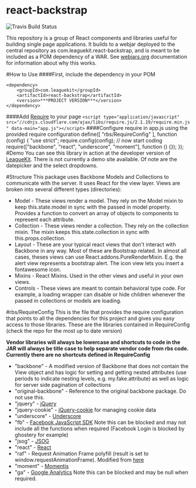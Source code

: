 # react-backstrap
![Travis Build Status](https://travis-ci.org/moodysalem/react-backstrap.svg?branch=master)

This repository is a group of React components and libraries useful for building single page applications. It builds to a webjar deployed to the central repository as com.leaguekit.react-backstrap, and is meant to be included as a POM dependency of a WAR. See [webjars.org](webjars.org) documentation for information about why this works.

#How to Use
####First, include the dependency in your POM

    <dependency>
        <groupId>com.leaguekit</groupId>
        <artifactId>react-backstrap</artifactId>
        <version>***PROJECT VERSION***</version>
    </dependency>

####Add [Require](requirejs.com) to your page
`<script type="application/javascript" src="//cdnjs.cloudflare.com/ajax/libs/require.js/2.1.19/require.min.js" data-main="app.js"></script>`
####Configure require in app.js using the provided require configuration
    define([ "rbs/RequireConfig" ], function (config) {
        "use strict";
        require.config(config);
        // now start coding
        require(["backbone", "react", "underscore", "moment"], function () {});
    });
#Demo
You can see this library in action at the developer version of [LeagueKit](https://developer.leaguekit.com). There is not currently a demo site available. Of note are the datepicker and the select dropdowns.

#Structure
This package uses Backbone Models and Collections to communicate with the server.
It uses React for the view layer. Views are broken into several different types (directories):
* Model - These views render a model. They rely on the Model mixin to keep this.state.model in sync with the passed in model property. Provides a function to convert an array of objects to components to represent each attribute.
* Collection - These views render a collection. They rely on the collection mixin. The mixin keeps this.state.collection in sync with this.props.collection.
* Layout - These are your typical react views that don't interact with Backbone in any way. Most of these are Bootstrap related. In almost all cases, theses views can use React.addons.PureRenderMixin. E.g. the alert view represents a bootstrap alert. The icon view lets you insert a fontawesome icon.
* Mixins - React Mixins. Used in the other views and useful in your own views.
* Controls - These views are meant to contain behavioral type code. For example, a loading wrapper can disable or hide children whenever the passed in collections or models are loading.

#rbs/RequireConfig 
This is the file that provides the require configuration that points to all the dependencies for this project and gives you easy access to those libraries. These are the libraries contained in RequireConfig (check the repo for the most up to date version)

**Vendor libraries will always be lowercase and shortcuts to code in the JAR will always be title case to help separate vendor code from rbs code. Currently there are no shortcuts defined in RequireConfig**

* "backbone" - A modified version of Backbone that does not contain the View object and has logic for setting and getting nested attributes (use periods to indicate nesting levels, e.g. my.fake.attribute) as well as logic for server side pagination of collections
* "original-backbone" - Reference to the original backbone package. Do not use this.
* "jquery" - [jQuery](https://jquery.com/)
* "jquery-cookie" - [jQuery-cookie](https://github.com/carhartl/jquery-cookie) for managing cookie data
* "underscore" - [Underscore](underscorejs.org)
* "fb" - [Facebook JavaScript SDK](https://developers.facebook.com/docs/javascript) Note this can be blocked and may not include all the functions when required (Facebook Login is blocked by ghostery for example)
* "jsog" - [JSOG](https://github.com/jsog/jsog)
* "react" - [React](https://facebook.github.io/react/)
* "raf" - Request Animation Frame polyfill (result is set to window.requestAnimationFrame). Modified from [here](https://gist.github.com/paulirish/1579671)
* "moment" - [Momentjs](momentjs.com)
* "ga" - [Google Analytics](https://developers.google.com/analytics/) Note this can be blocked and may be null when required.